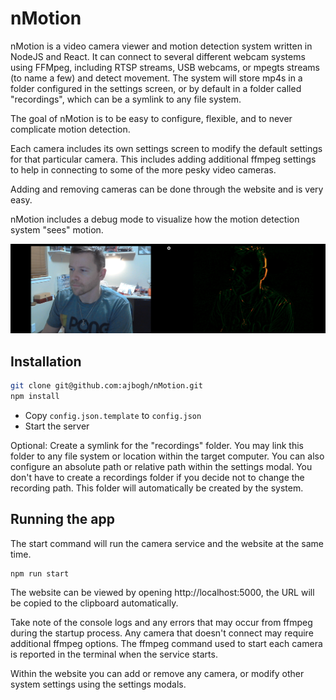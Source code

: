# nMotion

nMotion is a video camera viewer and motion detection system written in NodeJS and React. It can connect to several different webcam systems using FFMpeg, including RTSP streams, USB webcams, or mpegts streams (to name a few) and detect movement. The system will store mp4s in a folder configured in the settings screen, or by default in a folder called "recordings", which can be a symlink to any file system.

The goal of nMotion is to be easy to configure, flexible, and to never complicate motion detection.

Each camera includes its own settings screen to modify the default settings for that particular camera. This includes adding additional ffmpeg settings to help in connecting to some of the more pesky video cameras.

Adding and removing cameras can be done through the website and is very easy.

nMotion includes a debug mode to visualize how the motion detection system "sees" motion.

![Motion Detection Debugger](https://raw.githubusercontent.com/ajbogh/nMotion/master/wiki_resources/images/Motion%20Debug%20Example.png)

## Installation

```bash
git clone git@github.com:ajbogh/nMotion.git
npm install
```

- Copy `config.json.template` to `config.json`
- Start the server

Optional: Create a symlink for the "recordings" folder. You may link this folder to any file system or location within the target computer. You can also configure an absolute path or relative path within the settings modal. You don't have to create a recordings folder if you decide not to change the recording path. This folder will automatically be created by the system.

## Running the app

The start command will run the camera service and the website at the same time.

```bash
npm run start
```

The website can be viewed by opening http://localhost:5000, the URL will be copied to the clipboard automatically.

Take note of the console logs and any errors that may occur from ffmpeg during the startup process. Any camera that doesn't connect may require additional ffmpeg options. The ffmpeg command used to start each camera is reported in the terminal when the service starts.

Within the website you can add or remove any camera, or modify other system settings using the settings modals.

